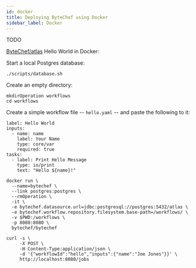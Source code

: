 ```yaml
---
id: docker
title: Deploying ByteChef using Docker
sidebar_label: Docker
---
```


TODO

[ByteChef/atlas](https://hub.docker.com/r/ByteChef/atlas)
Hello World in Docker:

Start a local Postgres database:

```
./scripts/database.sh
```

Create an empty directory:
```
mkdirOperation workflows
cd workflows
```
Create a simple workflow file --  `hello.yaml` -- and paste the following to it:
```
label: Hello World
inputs:
  - name: name
    label: Your Name
    type: core/var
    required: true
tasks:      
  - label: Print Hello Message
    type: io/print
    text: "Hello ${name}!"
```
```
docker run \
  --name=bytechef \
  --link postgres:postgres \
  --rmOperation \
  -it \
  -e bytechef.datasource.url=jdbc:postgresql://postgres:5432/atlas \
  -e bytechef.workflow.repository.filesystem.base-path=/workflows/ \
  -v $PWD:/workflows \
  -p 8080:8080 \
  bytechef/bytechef
```
```
curl -s \
     -X POST \
     -H Content-Type:application/json \
     -d '{"workflowId":"hello","inputs":{"name":"Joe Jones"}}' \
     http://localhost:8080/jobs
```

